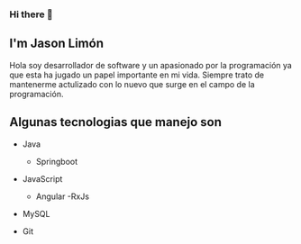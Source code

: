 ### Hi there 👋

## I'm Jason Limón 

Hola soy desarrollador de software y un apasionado por la programación ya que esta ha jugado un papel importante en mi vida. Siempre trato de mantenerme actulizado con lo nuevo que surge en el campo de la programación.


## Algunas tecnologias que manejo son
  - Java
    - Springboot
   
  - JavaScript
    - Angular
      -RxJs
    
  - MySQL
  
  - Git
  
     

<!--
**JasonLimonB/JasonLimonB** is a ✨ _special_ ✨ repository because its `README.md` (this file) appears on your GitHub profile.

Here are some ideas to get you started:

- 🔭 I’m currently working on ...
- 🌱 I’m currently learning ...
- 👯 I’m looking to collaborate on ...
- 🤔 I’m looking for help with ...
- 💬 Ask me about ...
- 📫 How to reach me: ...
- 😄 Pronouns: ...
- ⚡ Fun fact: ...
-->
